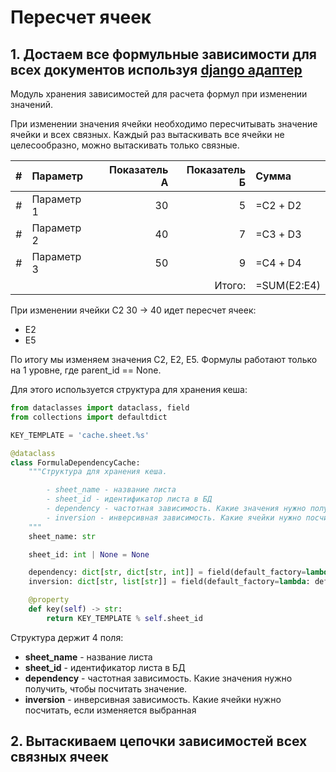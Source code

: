 # Пересчет ячеек


## 1. Достаем все формульные зависимости для всех документов используя [django адаптер](https://docs.djangoproject.com/en/4.0/topics/cache/)

Модуль хранения зависимостей для расчета формул при изменении значений.

При изменении значения ячейки необходимо пересчитывать значение ячейки и всех связных.
Каждый раз вытаскивать все ячейки не целесообразно, можно вытаскивать только связные.


|  #  | Параметр   | Показатель А | Показатель Б | Сумма       |
|:---:|:-----------|-------------:|-------------:|:------------|
|  #  | Параметр 1 |           30 |            5 | =С2 + D2    |
|  #  | Параметр 2 |           40 |            7 | =С3 + D3    |
|  #  | Параметр 3 |           50 |            9 | =С4 + D4    |
|     |            |              |       Итого: | =SUM(E2:E4) |
При изменении ячейки C2 30 -> 40 идет пересчет ячеек:
- E2
- E5

По итогу мы изменяем значения С2, E2, E5.
Формулы работают только на 1 уровне, где parent_id == None.

Для этого используется структура для хранения кеша:
```python
from dataclasses import dataclass, field
from collections import defaultdict

KEY_TEMPLATE = 'cache.sheet.%s'

@dataclass
class FormulaDependencyCache:
    """Структура для хранения кеша.

        - sheet_name - название листа
        - sheet_id - идентификатор листа в БД
        - dependency - частотная зависимость. Какие значения нужно получить, чтобы посчитать значение.
        - inversion - инверсивная зависимость. Какие ячейки нужно посчитать, если изменяется выбранная
    """
    sheet_name: str

    sheet_id: int | None = None

    dependency: dict[str, dict[str, int]] = field(default_factory=lambda: defaultdict(dict))
    inversion: dict[str, list[str]] = field(default_factory=lambda: defaultdict(list))

    @property
    def key(self) -> str:
        return KEY_TEMPLATE % self.sheet_id
```

Структура держит 4 поля:
- **sheet_name** - название листа
- **sheet_id** - идентификатор листа в БД
- **dependency** - частотная зависимость. Какие значения нужно получить, чтобы посчитать значение.
- **inversion** - инверсивная зависимость. Какие ячейки нужно посчитать, если изменяется выбранная

## 2. Вытаскиваем цепочки зависимостей всех связных ячеек

